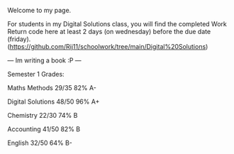 Welcome to my page.

For students in my Digital Solutions class, you will find the completed Work Return code here at least 2 days (on wednesday) before the due date (friday).
(https://github.com/Rij11/schoolwork/tree/main/Digital%20Solutions)

— Im writing a book :P —

Semester 1 Grades:

Maths Methods 29/35 82% A-

Digital Solutions 48/50 96% A+

Chemistry 22/30 74% B 

Accounting 41/50 82% B

English 32/50 64% B- 
